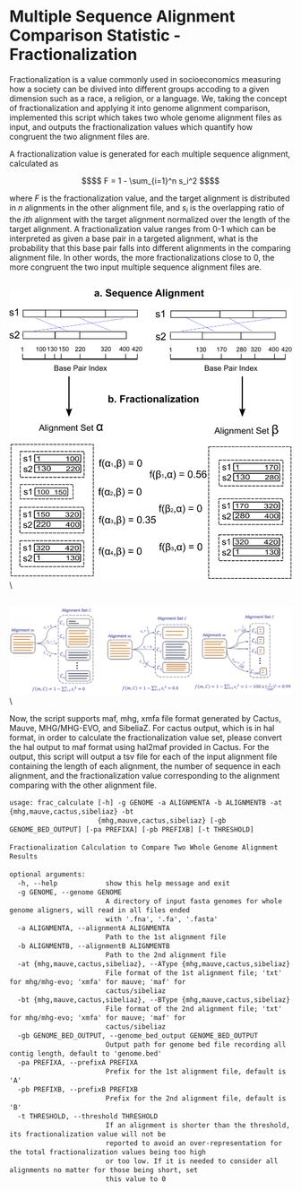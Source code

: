 # Multiple Sequence Alignment Comparison Statistic - Fractionalization

Fractionalization is a value commonly used in socioeconomics measuring how a society can be divived into different groups accoding to a given dimension such as a race, a religion, or a language. We, taking the concept of fractionalization and applying it into genome alignment comparison, implemented this script which takes two whole genome alignment files as input, and outputs the fractionalization values which quantify how congruent the two alignment files are. 

A fractionalization value is generated for each multiple sequence alignment, calculated as 
```math
$$ F = 1 - \sum_{i=1}^n s_i^2 $$
```
where $F$ is the fractionalization value, and the target alignment is distributed in $n$ alignments in the other alignment file, and $s_i$ is the overlapping ratio of the $ith$ alignment with the target alignment normalized over the length of the target alignment. A fractionalization value ranges from 0-1 which can be interpreted as given a base pair in a targeted alignment, what is the probability that this base pair falls into different alignments in the comparing alignment file. In other words, the more fractionalizations close to 0, the more congruent the two input multiple sequence alignment files are. 

\
![Fract Illustration](https://github.com/yongze-yin/Fract-Calculator/blob/main/fract_illustration.png)
\

\
![Fract Example](https://github.com/yongze-yin/Fract-Calculator/blob/main/three_fract_example.png)
\

Now, the script supports maf, mhg, xmfa file format generated by Cactus, Mauve, MHG/MHG-EVO, and SibeliaZ. For cactus output, which is in hal format, in order to calculate the fractionalization value set, please convert the hal output to maf format using hal2maf provided in Cactus. For the output, this script will output a tsv file for each of the input alignment file containing the length of each alignment, the number of sequence in each alignment, and the fractionalization value corresponding to the alignment comparing with the other alignment file. 

```
usage: frac_calculate [-h] -g GENOME -a ALIGNMENTA -b ALIGNMENTB -at {mhg,mauve,cactus,sibeliaz} -bt
                      {mhg,mauve,cactus,sibeliaz} [-gb GENOME_BED_OUTPUT] [-pa PREFIXA] [-pb PREFIXB] [-t THRESHOLD]

Fractionalization Calculation to Compare Two Whole Genome Alignment Results

optional arguments:
  -h, --help            show this help message and exit
  -g GENOME, --genome GENOME
                        A directory of input fasta genomes for whole genome aligners, will read in all files ended
                        with '.fna', '.fa', '.fasta'
  -a ALIGNMENTA, --alignmentA ALIGNMENTA
                        Path to the 1st alignment file
  -b ALIGNMENTB, --alignmentB ALIGNMENTB
                        Path to the 2nd alignment file
  -at {mhg,mauve,cactus,sibeliaz}, --AType {mhg,mauve,cactus,sibeliaz}
                        File format of the 1st alignment file; 'txt' for mhg/mhg-evo; 'xmfa' for mauve; 'maf' for
                        cactus/sibeliaz
  -bt {mhg,mauve,cactus,sibeliaz}, --BType {mhg,mauve,cactus,sibeliaz}
                        File format of the 2nd alignment file; 'txt' for mhg/mhg-evo; 'xmfa' for mauve; 'maf' for
                        cactus/sibeliaz
  -gb GENOME_BED_OUTPUT, --genome_bed_output GENOME_BED_OUTPUT
                        Output path for genome bed file recording all contig length, default to 'genome.bed'
  -pa PREFIXA, --prefixA PREFIXA
                        Prefix for the 1st alignment file, default is 'A'
  -pb PREFIXB, --prefixB PREFIXB
                        Prefix for the 2nd alignment file, default is 'B'
  -t THRESHOLD, --threshold THRESHOLD
                        If an alignment is shorter than the threshold, its fractionalization value will not be
                        reported to avoid an over-representation for the total fractionalization values being too high
                        or too low. If it is needed to consider all alignments no matter for those being short, set
                        this value to 0
```
